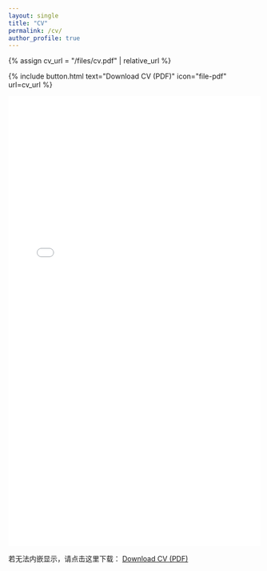 ```yaml
---
layout: single
title: "CV"
permalink: /cv/
author_profile: true
---
```


{% assign cv_url = "/files/cv.pdf" | relative_url %}

{% include button.html text="Download CV (PDF)" icon="file-pdf" url=cv_url %}

<iframe src="{{ cv_url }}" width="100%" height="900" style="border:0"></iframe>

<p>若无法内嵌显示，请点击这里下载：
  <a href="{{ cv_url }}">Download CV (PDF)</a>
</p>

